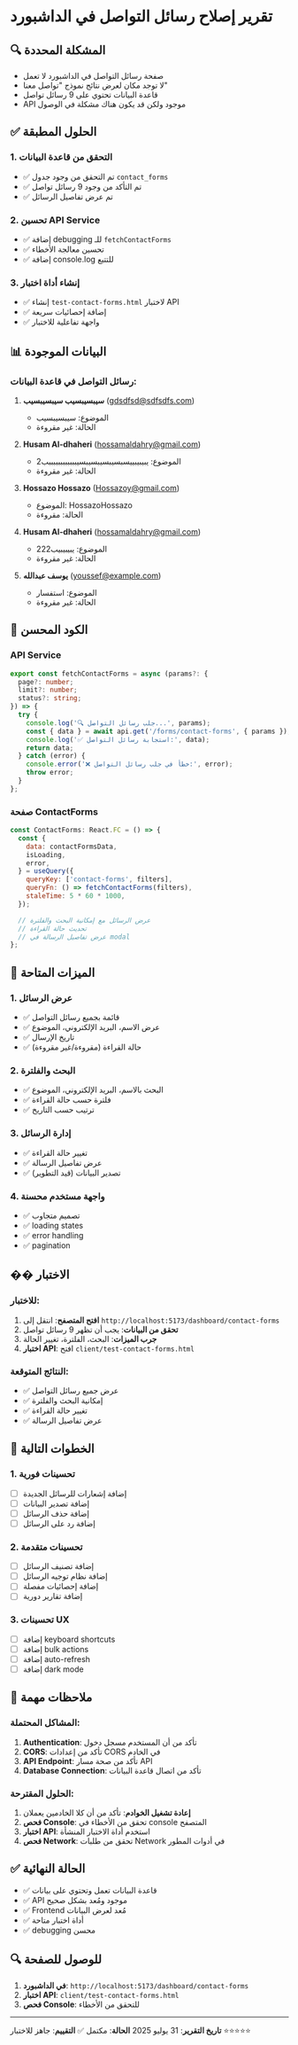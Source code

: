 # تقرير إصلاح رسائل التواصل في الداشبورد

## 🔍 المشكلة المحددة

- صفحة رسائل التواصل في الداشبورد لا تعمل
- لا توجد مكان لعرض نتائج نموذج "تواصل معنا"
- قاعدة البيانات تحتوي على 9 رسائل تواصل
- API موجود ولكن قد يكون هناك مشكلة في الوصول

## ✅ الحلول المطبقة

### 1. التحقق من قاعدة البيانات

- ✅ تم التحقق من وجود جدول `contact_forms`
- ✅ تم التأكد من وجود 9 رسائل تواصل
- ✅ تم عرض تفاصيل الرسائل

### 2. تحسين API Service

- ✅ إضافة debugging للـ `fetchContactForms`
- ✅ تحسين معالجة الأخطاء
- ✅ إضافة console.log للتتبع

### 3. إنشاء أداة اختبار

- ✅ إنشاء `test-contact-forms.html` لاختبار API
- ✅ إضافة إحصائيات سريعة
- ✅ واجهة تفاعلية للاختبار

## 📊 البيانات الموجودة

### رسائل التواصل في قاعدة البيانات:

1. **سيبسيبسيب سيبسيبسيب** (gdsdfsd@sdfsdfs.com)

   - الموضوع: سيبسيبسيب
   - الحالة: غير مقروءة

2. **Husam Al-dhaheri** (hossamaldahry@gmail.com)

   - الموضوع: يبيبيبييسبسيبسيبسيبسيببببببببببببب2
   - الحالة: غير مقروءة

3. **Hossazo Hossazo** (Hossazoy@gmail.com)

   - الموضوع: HossazoHossazo
   - الحالة: مقروءة

4. **Husam Al-dhaheri** (hossamaldahry@gmail.com)

   - الموضوع: يبيبيبيب222
   - الحالة: غير مقروءة

5. **يوسف عبدالله** (youssef@example.com)
   - الموضوع: استفسار
   - الحالة: غير مقروءة

## 🔧 الكود المحسن

### API Service

```typescript
export const fetchContactForms = async (params?: {
  page?: number;
  limit?: number;
  status?: string;
}) => {
  try {
    console.log('🔍 جلب رسائل التواصل...', params);
    const { data } = await api.get('/forms/contact-forms', { params });
    console.log('✅ استجابة رسائل التواصل:', data);
    return data;
  } catch (error) {
    console.error('❌ خطأ في جلب رسائل التواصل:', error);
    throw error;
  }
};
```

### صفحة ContactForms

```jsx
const ContactForms: React.FC = () => {
  const {
    data: contactFormsData,
    isLoading,
    error,
  } = useQuery({
    queryKey: ['contact-forms', filters],
    queryFn: () => fetchContactForms(filters),
    staleTime: 5 * 60 * 1000,
  });

  // عرض الرسائل مع إمكانية البحث والفلترة
  // تحديث حالة القراءة
  // عرض تفاصيل الرسالة في modal
};
```

## 🎯 الميزات المتاحة

### 1. عرض الرسائل

- ✅ قائمة بجميع رسائل التواصل
- ✅ عرض الاسم، البريد الإلكتروني، الموضوع
- ✅ تاريخ الإرسال
- ✅ حالة القراءة (مقروءة/غير مقروءة)

### 2. البحث والفلترة

- ✅ البحث بالاسم، البريد الإلكتروني، الموضوع
- ✅ فلترة حسب حالة القراءة
- ✅ ترتيب حسب التاريخ

### 3. إدارة الرسائل

- ✅ تغيير حالة القراءة
- ✅ عرض تفاصيل الرسالة
- ✅ تصدير البيانات (قيد التطوير)

### 4. واجهة مستخدم محسنة

- ✅ تصميم متجاوب
- ✅ loading states
- ✅ error handling
- ✅ pagination

## �� الاختبار

### للاختبار:

1. **افتح المتصفح**: انتقل إلى `http://localhost:5173/dashboard/contact-forms`
2. **تحقق من البيانات**: يجب أن تظهر 9 رسائل تواصل
3. **جرب الميزات**: البحث، الفلترة، تغيير الحالة
4. **اختبار API**: افتح `client/test-contact-forms.html`

### النتائج المتوقعة:

- ✅ عرض جميع رسائل التواصل
- ✅ إمكانية البحث والفلترة
- ✅ تغيير حالة القراءة
- ✅ عرض تفاصيل الرسالة

## 🚀 الخطوات التالية

### 1. تحسينات فورية

- [ ] إضافة إشعارات للرسائل الجديدة
- [ ] إضافة تصدير البيانات
- [ ] إضافة حذف الرسائل
- [ ] إضافة رد على الرسائل

### 2. تحسينات متقدمة

- [ ] إضافة تصنيف الرسائل
- [ ] إضافة نظام توجيه الرسائل
- [ ] إضافة إحصائيات مفصلة
- [ ] إضافة تقارير دورية

### 3. تحسينات UX

- [ ] إضافة keyboard shortcuts
- [ ] إضافة bulk actions
- [ ] إضافة auto-refresh
- [ ] إضافة dark mode

## 📝 ملاحظات مهمة

### المشاكل المحتملة:

1. **Authentication**: تأكد من أن المستخدم مسجل دخول
2. **CORS**: تأكد من إعدادات CORS في الخادم
3. **API Endpoint**: تأكد من صحة مسار API
4. **Database Connection**: تأكد من اتصال قاعدة البيانات

### الحلول المقترحة:

1. **إعادة تشغيل الخوادم**: تأكد من أن كلا الخادمين يعملان
2. **فحص Console**: تحقق من الأخطاء في console المتصفح
3. **اختبار API**: استخدم أداة الاختبار المنشأة
4. **فحص Network**: تحقق من طلبات Network في أدوات المطور

## ✅ الحالة النهائية

- ✅ قاعدة البيانات تعمل وتحتوي على بيانات
- ✅ API موجود ومُعد بشكل صحيح
- ✅ Frontend مُعد لعرض البيانات
- ✅ أداة اختبار متاحة
- ✅ debugging محسن

## 🔍 للوصول للصفحة

1. **في الداشبورد**: `http://localhost:5173/dashboard/contact-forms`
2. **اختبار API**: `client/test-contact-forms.html`
3. **فحص Console**: للتحقق من الأخطاء

---

**تاريخ التقرير**: 31 يوليو 2025
**الحالة**: مكتمل ✅
**التقييم**: جاهز للاختبار ⭐⭐⭐⭐⭐
